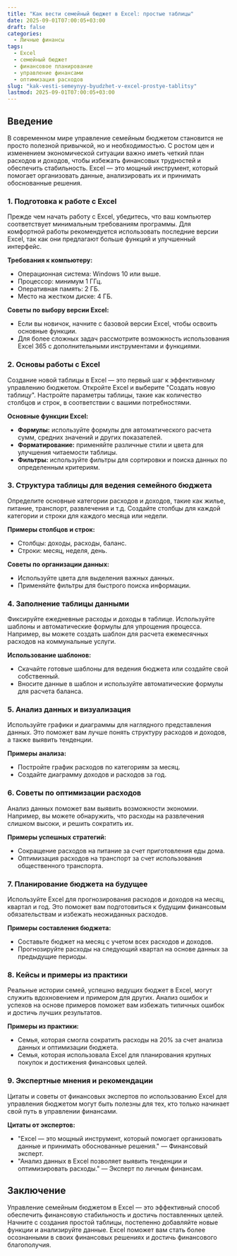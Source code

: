 ```yaml
---
title: "Как вести семейный бюджет в Excel: простые таблицы"
date: 2025-09-01T07:00:05+03:00
draft: false
categories:
  - Личные финансы
tags:
  - Excel
  - семейный бюджет
  - финансовое планирование
  - управление финансами
  - оптимизация расходов
slug: "kak-vesti-semeynyy-byudzhet-v-excel-prostye-tablitsy"
lastmod: 2025-09-01T07:00:05+03:00
---
```


## Введение

В современном мире управление семейным бюджетом становится не просто полезной привычкой, но и необходимостью. С ростом цен и изменением экономической ситуации важно иметь четкий план расходов и доходов, чтобы избежать финансовых трудностей и обеспечить стабильность. Excel — это мощный инструмент, который помогает организовать данные, анализировать их и принимать обоснованные решения.

### 1. Подготовка к работе с Excel

Прежде чем начать работу с Excel, убедитесь, что ваш компьютер соответствует минимальным требованиям программы. Для комфортной работы рекомендуется использовать последние версии Excel, так как они предлагают больше функций и улучшенный интерфейс.

**Требования к компьютеру:**
- Операционная система: Windows 10 или выше.
- Процессор: минимум 1 ГГц.
- Оперативная память: 2 ГБ.
- Место на жестком диске: 4 ГБ.

**Советы по выбору версии Excel:**
- Если вы новичок, начните с базовой версии Excel, чтобы освоить основные функции.
- Для более сложных задач рассмотрите возможность использования Excel 365 с дополнительными инструментами и функциями.

### 2. Основы работы с Excel

Создание новой таблицы в Excel — это первый шаг к эффективному управлению бюджетом. Откройте Excel и выберите "Создать новую таблицу". Настройте параметры таблицы, такие как количество столбцов и строк, в соответствии с вашими потребностями.

**Основные функции Excel:**
- **Формулы:** используйте формулы для автоматического расчета сумм, средних значений и других показателей.
- **Форматирование:** применяйте различные стили и цвета для улучшения читаемости таблицы.
- **Фильтры:** используйте фильтры для сортировки и поиска данных по определенным критериям.

### 3. Структура таблицы для ведения семейного бюджета

Определите основные категории расходов и доходов, такие как жилье, питание, транспорт, развлечения и т.д. Создайте столбцы для каждой категории и строки для каждого месяца или недели.

**Примеры столбцов и строк:**
- Столбцы: доходы, расходы, баланс.
- Строки: месяц, неделя, день.

**Советы по организации данных:**
- Используйте цвета для выделения важных данных.
- Применяйте фильтры для быстрого поиска информации.

### 4. Заполнение таблицы данными

Фиксируйте ежедневные расходы и доходы в таблице. Используйте шаблоны и автоматические формулы для упрощения процесса. Например, вы можете создать шаблон для расчета ежемесячных расходов на коммунальные услуги.

**Использование шаблонов:**
- Скачайте готовые шаблоны для ведения бюджета или создайте свой собственный.
- Вносите данные в шаблон и используйте автоматические формулы для расчета баланса.

### 5. Анализ данных и визуализация

Используйте графики и диаграммы для наглядного представления данных. Это поможет вам лучше понять структуру расходов и доходов, а также выявить тенденции.

**Примеры анализа:**
- Постройте график расходов по категориям за месяц.
- Создайте диаграмму доходов и расходов за год.

### 6. Советы по оптимизации расходов

Анализ данных поможет вам выявить возможности экономии. Например, вы можете обнаружить, что расходы на развлечения слишком высоки, и решить сократить их.

**Примеры успешных стратегий:**
- Сокращение расходов на питание за счет приготовления еды дома.
- Оптимизация расходов на транспорт за счет использования общественного транспорта.

### 7. Планирование бюджета на будущее

Используйте Excel для прогнозирования расходов и доходов на месяц, квартал и год. Это поможет вам подготовиться к будущим финансовым обязательствам и избежать неожиданных расходов.

**Примеры составления бюджета:**
- Составьте бюджет на месяц с учетом всех расходов и доходов.
- Прогнозируйте расходы на следующий квартал на основе данных за предыдущие периоды.

### 8. Кейсы и примеры из практики

Реальные истории семей, успешно ведущих бюджет в Excel, могут служить вдохновением и примером для других. Анализ ошибок и успехов на основе примеров поможет вам избежать типичных ошибок и достичь лучших результатов.

**Примеры из практики:**
- Семья, которая смогла сократить расходы на 20% за счет анализа данных и оптимизации бюджета.
- Семья, которая использовала Excel для планирования крупных покупок и достижения финансовых целей.

### 9. Экспертные мнения и рекомендации

Цитаты и советы от финансовых экспертов по использованию Excel для управления бюджетом могут быть полезны для тех, кто только начинает свой путь в управлении финансами.

**Цитаты от экспертов:**
- "Excel — это мощный инструмент, который помогает организовать данные и принимать обоснованные решения." — Финансовый эксперт.
- "Анализ данных в Excel позволяет выявить тенденции и оптимизировать расходы." — Эксперт по личным финансам.

## Заключение

Управление семейным бюджетом в Excel — это эффективный способ обеспечить финансовую стабильность и достичь поставленных целей. Начните с создания простой таблицы, постепенно добавляйте новые функции и анализируйте данные. Excel поможет вам стать более осознанными в своих финансовых решениях и достичь финансового благополучия.

